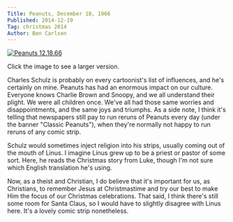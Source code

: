 ```yaml
---
Title: Peanuts, December 18, 1966
Published: 2014-12-19
Tag: christmas 2014
Author: Ben Carlsen
---
```

[![Peanuts 12.18.66](http://blog.arkholt.com/media/decstrips/19-pe661218.jpg)](http://blog.arkholt.com/media/decstrips/19-pe661218.jpg)

Click the image to see a larger version.

Charles Schulz is probably on every cartoonist's list of influences, and he's certainly on mine. Peanuts has had an enormous impact on our culture. Everyone knows Charlie Brown and Snoopy, and we all understand their plight. We were all children once. We've all had those same worries and disappointments, and the same joys and triumphs. As a side note, I think it's telling that newspapers still pay to run reruns of Peanuts every day (under the banner "Classic Peanuts"), when they're normally not happy to run reruns of any comic strip.

Schulz would sometimes inject religion into his strips, usually coming out of the mouth of Linus. I imagine Linus grew up to be a priest or pastor of some sort. Here, he reads the Christmas story from Luke, though I'm not sure which English translation he's using.

Now, as a theist and Christian, I do believe that it's important for us, as Christians, to remember Jesus at Christmastime and try our best to make Him the focus of our Christmas celebrations. That said, I think there's still some room for Santa Claus, so I would have to slightly disagree with Linus here. It's a lovely comic strip nonetheless.
